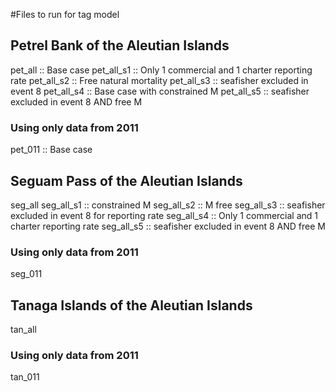 #Files to run for tag model
## Petrel Bank of the Aleutian Islands
pet_all    :: Base case
pet_all_s1 :: Only 1 commercial and 1 charter reporting rate
pet_all_s2 :: Free natural mortality
pet_all_s3 :: seafisher excluded in event 8
pet_all_s4 :: Base case with constrained M
pet_all_s5 :: seafisher excluded in event 8 AND free M
### Using only data from 2011
pet_011    :: Base case

## Seguam Pass of the Aleutian Islands
seg_all
seg_all_s1 :: constrained M
seg_all_s2 :: M free
seg_all_s3 :: seafisher excluded in event 8 for reporting rate
seg_all_s4 :: Only 1 commercial and 1 charter reporting rate
seg_all_s5 :: seafisher excluded in event 8 AND free M

### Using only data from 2011
seg_011   

## Tanaga Islands of the Aleutian Islands
tan_all
### Using only data from 2011
tan_011
